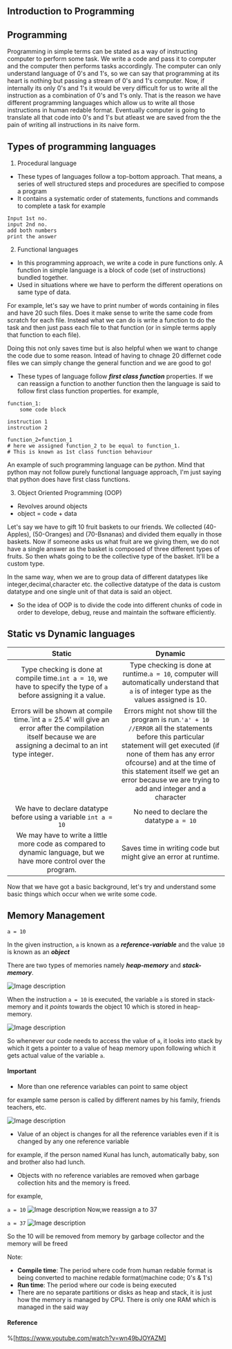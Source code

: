 ## Introduction to Programming

## Programming
Programming in simple terms can be stated as a way of instructing computer to perform some task. We write a code and pass it to computer and the computer then performs tasks accordingly. The computer can only understand language of 0's and 1's, so we can say that programming at its heart is nothing but passing a stream of 0's and 1's computer.
Now, if internally its only 0's and 1's it would be very difficult for us to write all the instruction as a combination of 0's and 1's only. That is the reason we have different programming languages which allow us to write all those instructions in human redable format. Eventually computer is going to translate all that code into 0's and 1's but atleast we are saved from the the pain of writing all instructions in its naive form.

## Types of programming languages
1. Procedural language

  - These types of languages follow a top-bottom approach. That means, a series of well structured steps and procedures are specified to compose a program
  - It contains a systematic order of statements, functions and commands to complete a task
for example
```
Input 1st no.
input 2nd no.
add both numbers
print the answer
```

2. Functional languages

- In this programming approach, we write a code in pure functions only. A function in simple language is a block of code (set of instructions) bundled together.
- Used in situations where we have to perform the different operations on same type of data.

For example, let's say we have to print number of words containing in files and have 20 such files. Does it make sense to write the same code from scratch for each file. Instead what we can do is write a function to do the task and then just pass each file to that function (or in simple terms apply that function to each file).

Doing this not only saves time but is also helpful when we want to change the code due to some reason. Intead of having to chnage 20 differnet code files we can simply change the general function and we are good to go!

- These types of language follow ___first class function___ properties.
If we can reassign a function to another function then the language is said to follow first class function properties. for example,

```
function_1:
    some code block

instruction 1
instrcution 2

function_2=function_1
# here we assigned function_2 to be equal to function_1.
# This is known as 1st class function behaviour
```

An example of such programming language can be _python_. Mind that python may not follow purely functional language approach, I'm just saying that python does have first class functions.

3. Object Oriented Programming (OOP)

- Revolves around objects
- object = code + data

Let's say we have to gift 10 fruit baskets to our friends. We collected (40-Apples), (50-Oranges) and (70-Bsnanas) and divided them equally in those baskets. Now if someone asks us what fruit are we giving them, we do not have a single answer as the basket is composed of three different types of fruits. So then whats going to be the collective type of the basket. It'll be a custom type.

In the same way, when we are to group data of different datatypes like integer,decimal,character etc. the collective datatype of the data is custom datatype and one single unit of that data is said an object.

- So the idea of OOP is to divide the code into different chunks of code in order to develope, debug, reuse and maintain the software efficiently.

## Static vs Dynamic languages
Static | Dynamic
:-------:|:--------:
Type checking is done at compile time.`int a = 10`, we have to specify the type of `a` before assigning it a value. | Type checking is done at runtime.`a = 10`,  computer will automatically understand that `a` is of integer type as the values assigned is 10.
Errors will be shown at compile time.`int a = 25.4' will give an error after the compilation itself because we are assigning a decimal to an int type integer. &nbsp; &nbsp; &nbsp; &nbsp; &nbsp; &nbsp; &nbsp; &nbsp; &nbsp; &nbsp; &nbsp;&nbsp; &nbsp; &nbsp; &nbsp; &nbsp; &nbsp;&nbsp; &nbsp; &nbsp; &nbsp; &nbsp; &nbsp; &nbsp; &nbsp; &nbsp; &nbsp; &nbsp; &nbsp; &nbsp; &nbsp; &nbsp;&nbsp; &nbsp; &nbsp; &nbsp; &nbsp; &nbsp;&nbsp; &nbsp; &nbsp; &nbsp; &nbsp; &nbsp; &nbsp; &nbsp; &nbsp; &nbsp; &nbsp; &nbsp; &nbsp; &nbsp; &nbsp;&nbsp; &nbsp; &nbsp; &nbsp; &nbsp; &nbsp;&nbsp; &nbsp; &nbsp; &nbsp; &nbsp; &nbsp; &nbsp; &nbsp; &nbsp; &nbsp; &nbsp; &nbsp; &nbsp; &nbsp; &nbsp;&nbsp; &nbsp; &nbsp; &nbsp; &nbsp; &nbsp;&nbsp; &nbsp; &nbsp; &nbsp; &nbsp; &nbsp; &nbsp; &nbsp; &nbsp; &nbsp; &nbsp; &nbsp; &nbsp; &nbsp; &nbsp;&nbsp; &nbsp; &nbsp; &nbsp; &nbsp; &nbsp;&nbsp; &nbsp; &nbsp; &nbsp; &nbsp; &nbsp; &nbsp; &nbsp; &nbsp; &nbsp; &nbsp; &nbsp; &nbsp; &nbsp; &nbsp;&nbsp; &nbsp; &nbsp; &nbsp; &nbsp; &nbsp;&nbsp; &nbsp; &nbsp; &nbsp; &nbsp; &nbsp; &nbsp; &nbsp; &nbsp; &nbsp; &nbsp; &nbsp; &nbsp; &nbsp; &nbsp;&nbsp; &nbsp; &nbsp; &nbsp; &nbsp; &nbsp; | Errors might not show till the program is run.`'a' + 10 //ERROR` all the statements before this particular statement will get executed (if none of them has any error ofcourse) and at the time of this statement itself we get an error because we are trying to add and integer and a character |
We have to declare datatype before using a variable `int a = 10` | No need to declare the datatype `a = 10` |
We may have to write a little more code as compared to dynamic language, but we have more control over the program. | Saves time in writing code but might give an error at runtime.

Now that we have got a basic background, let's try and understand some basic things which occur when we write some code.
 
## Memory Management

`a = 10`

In the given instruction, `a` is known as a ___reference-variable___ and the value `10` is known as an ___object___

There are two types of memories namely ___heap-memory___ and ___stack-memory___.

![Image description](https://cdn.hashnode.com/res/hashnode/image/upload/v1636431875362/L_xzUU0gC.png)

When the instruction `a = 10` is executed, the variable `a` is stored in stack-memory and it _points_ towards the object 10 which is stored in heap-memory.

![Image description](https://cdn.hashnode.com/res/hashnode/image/upload/v1636431877891/SWCZEomCI.png)
 

So whenever our code needs to access the value of `a`, it looks into stack by which it gets a pointer to a value of heap memory upon following which it gets actual value of the variable `a`.

#### Important
- More than one reference variables can point to same object

for example same person is called by different names by his family, friends teachers, etc.

![Image description](https://cdn.hashnode.com/res/hashnode/image/upload/v1636431881341/ZFyvcpuvz.png)

- Value of an object is changes for all the reference variables even if it is changed by any one reference variable

for example, if the person named Kunal has lunch, automatically baby, son and brother also had lunch.
- Objects with no reference variables are removed when garbage collection hits and the memory is freed.

for example,

`a = 10`
![Image description](https://cdn.hashnode.com/res/hashnode/image/upload/v1636431883533/WHtC0QdO6.png)
Now,we reassign a to 37

`a = 37`
 ![Image description](https://cdn.hashnode.com/res/hashnode/image/upload/v1636431885779/Vk1oDGnNt.png)

So the 10 will be removed from memory by garbage collector and the memory will be freed

Note:
- __Compile time__: The period where code from human redable format is being converted to machine redable format(machine code; 0's & 1's)
- __Run time__: The period where our code is being executed
- There are no separate partitions or disks as heap and stack, it is just how the memory is managed by CPU. There is only one RAM which is managed in the said way

#### Reference
%[https://www.youtube.com/watch?v=wn49bJOYAZM]
